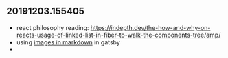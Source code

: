 
## 20191203.155405

* react philosophy reading: https://indepth.dev/the-how-and-why-on-reacts-usage-of-linked-list-in-fiber-to-walk-the-components-tree/amp/
* using [images in markdown](https://www.gatsbyjs.org/docs/working-with-images-in-markdown/) in gatsby
* 